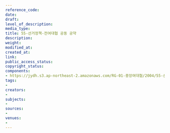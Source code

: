 ```yaml
---
reference_code: 
date: 
draft: 
level_of_description: 
media_type: 
title: 55-선거정책-전여대협 공동 공약
description: 
weight: 
modified_at: 
created_at: 
link: 
public_access_status: 
copyright_status: 
components:
- https://jydh.s3.ap-northeast-2.amazonaws.com/RG-01-중앙여대협/2004/55-선거정책-전여대협+공동+공약.pdf
tags:
- 
creators:
- 
subjects:
- 
sources:
- 
venues:
- 
---
```

